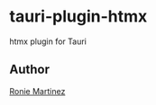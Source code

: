 # tauri-plugin-htmx

htmx plugin for Tauri

## Author

[Ronie Martinez](mailto:ronmarti18@gmail.com)

